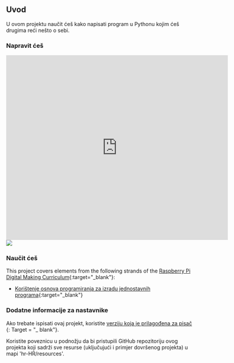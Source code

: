 ## Uvod

U ovom projektu naučit ćeš kako napisati program u Pythonu kojim ćeš drugima reći nešto o sebi.

### Napravit ćeš

<div class="trinket">
  <iframe src="https://trinket.io/embed/python/a1f663ae0d?outputOnly=true&start=result" width="600" height="500" frameborder="0" marginwidth="0" marginheight="0" allowfullscreen>
  </iframe>
  <img src="images/me-final.png">
</div>

### Naučit ćeš

This project covers elements from the following strands of the [Raspberry Pi Digital Making Curriculum](https://rpf.io/curriculum){:target="_blank"}:

+ [Korištenje osnova programiranja za izradu jednostavnih programa](https://www.raspberrypi.org/curriculum/programming/creator){:target="_blank"}

### Dodatne informacije za nastavnike

Ako trebate ispisati ovaj projekt, koristite [ verziju koja je prilagođena za pisač ](https://projects.raspberrypi.org/en/projects/about-me/print) {: Target = "_ blank"}.

Koristite poveznicu u podnožju da bi pristupili GitHub repozitoriju ovog projekta koji sadrži sve resurse (uključujući i primjer dovršenog projekta) u mapi 'hr-HR/resources'.